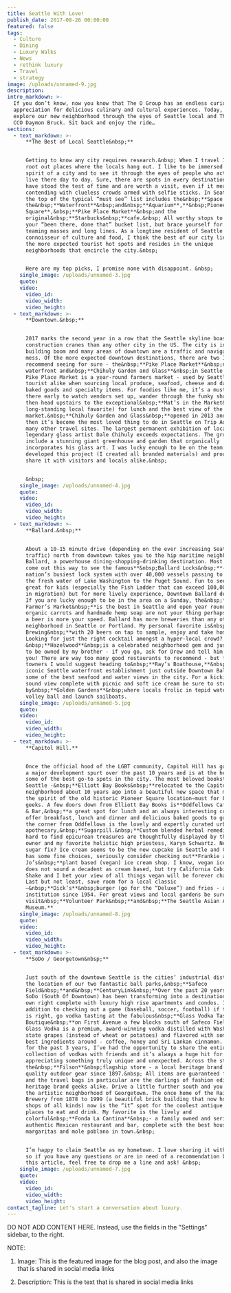 ```yaml
---
title: Seattle With Love!
publish_date: 2017-08-26 00:00:00
featured: false
tags:
  - Culture
  - Dining
  - Luxury Walks
  - News
  - rethink luxury
  - Travel
  - strategy
image: /uploads/unnamed-9.jpg
description:
intro_markdown: >-
  If you don’t know, now you know that The O Group has an endless curiosity and
  appreciation for delicious culinary and cultural experiences. Today, we
  explore our new neighborhood through the eyes of Seattle local and The O Group
  CCO Daymon Bruck. Sit back and enjoy the ride…
sections:
  - text_markdown: >-
      **The Best of Local Seattle&nbsp;**


      Getting to know any city requires research.&nbsp; When I travel I like to
      root out places where the locals hang out. I like to be immersed in the
      spirit of a city and to see it through the eyes of people who actually
      live there day to day. Sure, there are spots in every destination that
      have stood the test of time and are worth a visit, even if it means
      contending with clueless crowds armed with selfie sticks. In Seattle, at
      the top of the typical “must see” list includes the&nbsp;**Space Needle**,
      the&nbsp;**Waterfront**&nbsp;and&nbsp;**Aquarium**,**&nbsp;Pioneer
      Square**,&nbsp;**Pike Place Market**&nbsp;and the
      original&nbsp;**Starbucks&nbsp;**cafe.&nbsp; All worthy stops to log into
      your “been there, done that” bucket list, but brace yourself for the
      teaming masses and long lines. As a longtime resident of Seattle and a
      connoisseur of culture and food, I think the best of our city lies outside
      the more expected tourist hot spots and resides in the unique
      neighborhoods that encircle the city.&nbsp;


      Here are my top picks, I promise none with disappoint. &nbsp;
    single_image: /uploads/unnamed-3.jpg
    quote:
    video:
      video_id:
      video_width:
      video_height:
  - text_markdown: >-
      **Downtown.&nbsp;**


      2017 marks the second year in a row that the Seattle skyline boasts more
      construction cranes than any other city in the US. The city is in a major
      building boom and many areas of downtown are a traffic and navigation
      mess. Of the more expected downtown destinations, there are two I would
      recommend seeing for sure - the&nbsp;**Pike Place Market**&nbsp;near the
      waterfront and&nbsp;**Chihuly Garden and Glass**&nbsp;in Seattle Center.
      Pike Place Market is a year-round farmers market - used by Seattleites and
      tourist alike when sourcing local produce, seafood, cheese and dairy,
      baked goods and specialty items. For foodies like me, it’s a must see. Get
      there early to watch vendors set up, wander through the funky shops and
      then head upstairs to the exceptional&nbsp;**Mat’s in the Market&nbsp;**(a
      long-standing local favorite) for lunch and the best view of the
      market.&nbsp;**Chihuly Garden and Glass&nbsp;**opened in 2013 and since
      then it’s become the most loved thing to do in Seattle on Trip Advisor and
      many other travel sites. The largest permanent exhibition of local
      legendary glass artist Dale Chihuly exceeds expectations. The grounds
      include a stunning giant greenhouse and garden that organically
      incorporates his glass art. I was lucky enough to be on the team that
      developed this project (I created all branded materials) and proud to
      share it with visitors and locals alike.&nbsp;


      &nbsp;
    single_image: /uploads/unnamed-4.jpg
    quote:
    video:
      video_id:
      video_width:
      video_height:
  - text_markdown: >-
      **Ballard.&nbsp;**


      About a 10-15 minute drive (depending on the ever increasing Seattle
      traffic) north from downtown takes you to the hip maritime neighborhood of
      Ballard, a powerhouse dining-shopping-drinking destination. Most people
      come out this way to see the famous**&nbsp;Ballard Locks&nbsp;**- the
      nation’s busiest lock system with over 40,000 vessels passing to and from
      the fresh water of Lake Washington to the Puget Sound. Fun to see and
      great for kids (especially the Fish Ladder that can exceed 100,000 salmon
      in migration) but for more lively experience, Downtown Ballard delivers.
      If you are lucky enough to be in the area on a Sunday, the&nbsp;**Ballard
      Farmer’s Market&nbsp;**is the best in Seattle and open year round. If
      organic carrots and handmade hemp soap are not your thing perhaps grabbing
      a beer is more your speed. Ballard has more breweries than any other
      neighborhood in Seattle or Portland. My personal favorite is&nbsp;**Stoup
      Brewing&nbsp;**with 20 beers on tap to sample, enjoy and take home.
      Looking for just the right cocktail amongst a hyper-local crowd?
      &nbsp;**Hazelwood**&nbsp;is a celebrated neighborhood gem and just happens
      to be owned by my brother - if you go, ask for Drew and tell him I sent
      you! There are way too many good restaurants to recommend - but for out of
      towners I would suggest heading to&nbsp;**Ray’s Boathouse,**&nbsp;an
      iconic Seattle waterfront establishment just outside Downtown Ballard with
      some of the best seafood and water views in the city. For a kickin’ Puget
      sound view complete with picnic and soft ice cream be sure to stop
      by&nbsp;**Golden Gardens**&nbsp;where locals frolic in tepid water, play
      volley ball and launch sailboats.
    single_image: /uploads/unnamed-5.jpg
    quote:
    video:
      video_id:
      video_width:
      video_height:
  - text_markdown: >-
      **Capitol Hill.**


      Once the official hood of the LGBT community, Capitol Hill has gone though
      a major development spurt over the past 10 years and is at the heart of
      some of the best go-to spots in the city. The most beloved bookstore in
      Seattle -&nbsp;**Elliott Bay Books&nbsp;**relocated to the Capitol Hill
      neighborhood about 10 years ago into a beautiful new space that maintained
      the spirit of the old historic Pioneer Square location–must for book
      geeks. A few doors down from Elliott Bay Books is**Oddfellows Caf&eacute;
      & Bar,&nbsp;**a great spot for lunch and an always interesting crowd they
      offer breakfast, lunch and dinner and delicious baked goods to go. Around
      the corner from Oddfellows is the lovely and expertly curated urban
      apothecary,&nbsp;**Sugarpill.&nbsp;**Custom blended herbal remedies and
      hard to find epicurean treasures are thoughtfully displayed by the sage
      owner and my favorite holistic high priestess, Karyn Schwartz. Need a
      sugar fix? Ice cream seems to be the new cupcake in Seattle and Cap Hill
      has some fine choices, seriously consider checking out**Frankie and
      Jo’s&nbsp;**plant based (vegan) ice cream shop. I know, vegan ice cream
      does not sound a decadent as cream based, but try California Cabin or Date
      Shake and I bet your view of all things vegan will be forever changed.
      Last but not least, save room for a local classic
      –&nbsp;**Dick’s**&nbsp;burger (go for the “Deluxe”) and fries - a Seattle
      institution since 1954. For great views and local gardens be sure to
      visit&nbsp;**Volunteer Park&nbsp;**and&nbsp;**The Seattle Asian Art
      Museum.**
    single_image: /uploads/unnamed-8.jpg
    quote:
    video:
      video_id:
      video_width:
      video_height:
  - text_markdown: >-
      **SoDo / Georgetown&nbsp;**


      Just south of the downtown Seattle is the cities’ industrial district and
      the location of our two fantastic ball parks,&nbsp;**Safeco
      Field&nbsp;**and&nbsp;**CenturyLink&nbsp;**Over the past 20 years or so,
      SoDo (South Of Downtown) has been transforming into a destination in its
      own right complete with luxury high rise apartments and condos. In
      addition to checking out a game (baseball, soccer, football) if the season
      is right, go vodka tasting at the fabulous&nbsp;**Glass Vodka Tasting
      Boutique&nbsp;**on First Avenue a few blocks south of Safeco Field.&nbsp;
      Glass Vodka is a premium, award-winning vodka distilled with Washington
      state grapes (instead of wheat or potatoes) and flavored with some of the
      best ingredients around - coffee, honey and Sri Lankan cinnamon. A client
      for the past 3 years, I’ve had the opportunity to share the entire Glass
      collection of vodkas with friends and it’s always a huge hit for those
      appreciating something truly unique and unexpected. Across the street is
      the&nbsp;**Filson**&nbsp;flagship store - a local heritage brand of
      quality outdoor gear since 1897.&nbsp; All items are guaranteed for life
      and the travel bags in particular are the darlings of fashion editors and
      heritage brand geeks alike. Drive a little further south and you will hit
      the artistic neighborhood of Georgetown. The once home of the Rainer
      Brewery from 1878 to 1999 (a beautiful brick building that now houses
      shops of all kinds) now is the “it” spot for the coolest antique shops and
      places to eat and drink. My favorite is the lively and
      colorful&nbsp;**Fonda La Cantina**&nbsp;- a family owned and seriously
      authentic Mexican restaurant and bar, complete with the best house
      margaritas and mole poblano in town.&nbsp;


      I’m happy to claim Seattle as my hometown. I love sharing it with others
      so if you have any questions or are in need of a recommendation beyond
      this article, feel free to drop me a line and ask! &nbsp;
    single_image: /uploads/unnamed-7.jpg
    quote:
    video:
      video_id:
      video_width:
      video_height:
contact_tagline: Let's start a conversation about luxury.
---
```



DO NOT ADD CONTENT HERE. Instead, use the fields in the "Settings" sidebar, to the right.

NOTE:

1. Image: This is the featured image for the blog post, and also the image that is shared in social media links

2. Description: This is the text that is shared in social media links